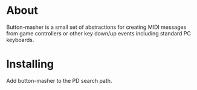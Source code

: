 # About

Button-masher is a small set of abstractions for creating MIDI messages from game controllers
or other key down/up events including standard PC keyboards.

# Installing

Add button-masher to the PD search path.
